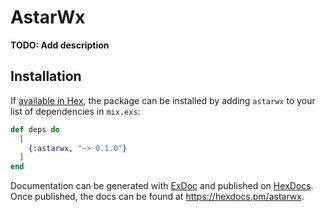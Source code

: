 # AstarWx

**TODO: Add description**

## Installation

If [available in Hex](https://hex.pm/docs/publish), the package can be installed
by adding `astarwx` to your list of dependencies in `mix.exs`:

```elixir
def deps do
  [
    {:astarwx, "~> 0.1.0"}
  ]
end
```

Documentation can be generated with [ExDoc](https://github.com/elixir-lang/ex_doc)
and published on [HexDocs](https://hexdocs.pm). Once published, the docs can
be found at <https://hexdocs.pm/astarwx>.

